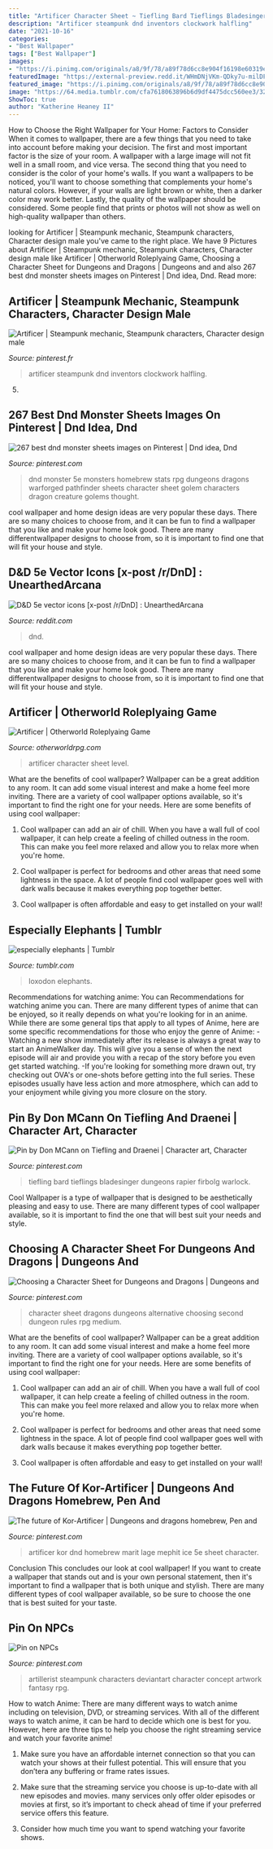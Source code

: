 ```yaml
---
title: "Artificer Character Sheet ~ Tiefling Bard Tieflings Bladesinger Dungeons Rapier Firbolg Warlock"
description: "Artificer steampunk dnd inventors clockwork halfling"
date: "2021-10-16"
categories:
- "Best Wallpaper"
tags: ["Best Wallpaper"]
images:
- "https://i.pinimg.com/originals/a8/9f/78/a89f78d6cc8e904f16198e60319ecbc6.jpg"
featuredImage: "https://external-preview.redd.it/WHmDNjVKm-QDky7u-milDFpdf7hVIr0s8mKCTNwD-xo.jpg?auto=webp&amp;s=958f4d5641ab5b5ed71f557cdf74ddb54bb6a098"
featured_image: "https://i.pinimg.com/originals/a8/9f/78/a89f78d6cc8e904f16198e60319ecbc6.jpg"
image: "https://64.media.tumblr.com/cfa7618063896b6d9df4475dcc560ee3/32110fc63163fec8-d0/s2560x500/451ce1bc322deeef9c307524e6556497a5b7b661.png"
ShowToc: true
author: "Katherine Heaney II"
---
```



How to Choose the Right Wallpaper for Your Home: Factors to Consider
When it comes to wallpaper, there are a few things that you need to take into account before making your decision. The first and most important factor is the size of your room. A wallpaper with a large image will not fit well in a small room, and vice versa. 
The second thing that you need to consider is the color of your home's walls. If you want a wallpapers to be noticed, you'll want to choose something that complements your home's natural colors. However, if your walls are light brown or white, then a darker color may work better. 
Lastly, the quality of the wallpaper should be considered. Some people find that prints or photos will not show as well on high-quality wallpaper than others.

	

		
looking for Artificer | Steampunk mechanic, Steampunk characters, Character design male you've came to the right place. We have 9 Pictures about Artificer | Steampunk mechanic, Steampunk characters, Character design male like Artificer | Otherworld Roleplyaing Game, Choosing a Character Sheet for Dungeons and Dragons | Dungeons and and also 267 best dnd monster sheets images on Pinterest | Dnd idea, Dnd. Read more:
		
    
## Artificer | Steampunk Mechanic, Steampunk Characters, Character Design Male

<img loading=lazy src="https://i.pinimg.com/originals/a8/9f/78/a89f78d6cc8e904f16198e60319ecbc6.jpg" onerror="this.onerror=null;this.src='https://tse3.mm.bing.net/th?id=OIP.ItOzRfUNB1LBMk16A1l2mAHaLo&amp;pid=15.1';" alt="Artificer | Steampunk mechanic, Steampunk characters, Character design male">

_Source: pinterest.fr_

>artificer steampunk dnd inventors clockwork halfling. 

	

5.

    
## 267 Best Dnd Monster Sheets Images On Pinterest | Dnd Idea, Dnd

<img loading=lazy src="https://i.pinimg.com/736x/bf/4a/bf/bf4abf0eccdef09675f6ed455380327f--warforged-pnp.jpg" onerror="this.onerror=null;this.src='https://tse1.mm.bing.net/th?id=OIP.qikuQV2EE6DusCv2ToUtGQHaNJ&amp;pid=15.1';" alt="267 best dnd monster sheets images on Pinterest | Dnd idea, Dnd">

_Source: pinterest.com_

>dnd monster 5e monsters homebrew stats rpg dungeons dragons warforged pathfinder sheets character sheet golem characters dragon creature golems thought. 

	

cool wallpaper and home design ideas are very popular these days. There are so many choices to choose from, and it can be fun to find a wallpaper that you like and make your home look good. There are many differentwallpaper designs to choose from, so it is important to find one that will fit your house and style.

    
## D&amp;D 5e Vector Icons [x-post /r/DnD] : UnearthedArcana

<img loading=lazy src="https://external-preview.redd.it/WHmDNjVKm-QDky7u-milDFpdf7hVIr0s8mKCTNwD-xo.jpg?auto=webp&amp;s=958f4d5641ab5b5ed71f557cdf74ddb54bb6a098" onerror="this.onerror=null;this.src='https://tse3.mm.bing.net/th?id=OIP.5Y5vHw_oL4H2KpTtzRYbjQHaJ2&amp;pid=15.1';" alt="D&amp;D 5e vector icons [x-post /r/DnD] : UnearthedArcana">

_Source: reddit.com_

>dnd. 

	

cool wallpaper and home design ideas are very popular these days. There are so many choices to choose from, and it can be fun to find a wallpaper that you like and make your home look good. There are many differentwallpaper designs to choose from, so it is important to find one that will fit your house and style.

    
## Artificer | Otherworld Roleplyaing Game

<img loading=lazy src="http://otherworldrpg.com/images/character_sheets/character_sheet_top.jpg" onerror="this.onerror=null;this.src='https://tse1.mm.bing.net/th?id=OIP.y9QCGXa6y5REjKd8Jmi2kQHaEX&amp;pid=15.1';" alt="Artificer | Otherworld Roleplyaing Game">

_Source: otherworldrpg.com_

>artificer character sheet level. 

	

What are the benefits of cool wallpaper?
Wallpaper can be a great addition to any room. It can add some visual interest and make a home feel more inviting. There are a variety of cool wallpaper options available, so it's important to find the right one for your needs. Here are some benefits of using cool wallpaper: 
1. Cool wallpaper can add an air of chill. When you have a wall full of cool wallpaper, it can help create a feeling of chilled outness in the room. This can make you feel more relaxed and allow you to relax more when you're home. 

2. Cool wallpaper is perfect for bedrooms and other areas that need some lightness in the space. A lot of people find cool wallpaper goes well with dark walls because it makes everything pop together better. 

3. Cool wallpaper is often affordable and easy to get installed on your wall!

    
## Especially Elephants | Tumblr

<img loading=lazy src="https://64.media.tumblr.com/cfa7618063896b6d9df4475dcc560ee3/32110fc63163fec8-d0/s2560x500/451ce1bc322deeef9c307524e6556497a5b7b661.png" onerror="this.onerror=null;this.src='https://tse1.mm.bing.net/th?id=OIP.CLwMVW7_bfEx32KF5UusLQHaF7&amp;pid=15.1';" alt="especially elephants | Tumblr">

_Source: tumblr.com_

>loxodon elephants. 

	

Recommendations for watching anime: You can
Recommendations for watching anime you can. There are many different types of anime that can be enjoyed, so it really depends on what you're looking for in an anime. While there are some general tips that apply to all types of Anime, here are some specific recommendations for those who enjoy the genre of Anime: 
-Watching a new show immediately after its release is always a great way to start an AnimeWalker day. This will give you a sense of when the next episode will air and provide you with a recap of the story before you even get started watching. 
-If you're looking for something more drawn out, try checking out OVA's or one-shots before getting into the full series. These episodes usually have less action and more atmosphere, which can add to your enjoyment while giving you more closure on the story.

    
## Pin By Don MCann On Tiefling And Draenei | Character Art, Character

<img loading=lazy src="https://i.pinimg.com/originals/30/7e/f7/307ef7512709dd652082f25946d812e3.png" onerror="this.onerror=null;this.src='https://tse1.mm.bing.net/th?id=OIP.MH73UScJ3WUggvJZRtgS4wHaKB&amp;pid=15.1';" alt="Pin by Don MCann on Tiefling and Draenei | Character art, Character">

_Source: pinterest.com_

>tiefling bard tieflings bladesinger dungeons rapier firbolg warlock. 

	

Cool Wallpaper is a type of wallpaper that is designed to be aesthetically pleasing and easy to use. There are many different types of cool wallpaper available, so it is important to find the one that will best suit your needs and style.

    
## Choosing A Character Sheet For Dungeons And Dragons | Dungeons And

<img loading=lazy src="https://i.pinimg.com/originals/1f/7b/c4/1f7bc48fe1c690ef8c0e76c71272ea12.png" onerror="this.onerror=null;this.src='https://tse4.mm.bing.net/th?id=OIP.asfEnmORMzn4uAUIbBQ-6wHaJl&amp;pid=15.1';" alt="Choosing a Character Sheet for Dungeons and Dragons | Dungeons and">

_Source: pinterest.com_

>character sheet dragons dungeons alternative choosing second dungeon rules rpg medium. 

	

What are the benefits of cool wallpaper?
Wallpaper can be a great addition to any room. It can add some visual interest and make a home feel more inviting. There are a variety of cool wallpaper options available, so it's important to find the right one for your needs. Here are some benefits of using cool wallpaper: 
1. Cool wallpaper can add an air of chill. When you have a wall full of cool wallpaper, it can help create a feeling of chilled outness in the room. This can make you feel more relaxed and allow you to relax more when you're home. 

2. Cool wallpaper is perfect for bedrooms and other areas that need some lightness in the space. A lot of people find cool wallpaper goes well with dark walls because it makes everything pop together better. 

3. Cool wallpaper is often affordable and easy to get installed on your wall!

    
## The Future Of Kor-Artificer | Dungeons And Dragons Homebrew, Pen And

<img loading=lazy src="https://i.pinimg.com/originals/7d/ad/42/7dad42ee5c1835aaad0312f1fbbbc4fa.png" onerror="this.onerror=null;this.src='https://tse3.mm.bing.net/th?id=OIP.hNp5fn3MN92Zc1lQWk5S4wHaJZ&amp;pid=15.1';" alt="The future of Kor-Artificer | Dungeons and dragons homebrew, Pen and">

_Source: pinterest.com_

>artificer kor dnd homebrew marit lage mephit ice 5e sheet character. 

	

Conclusion
This concludes our look at cool wallpaper! If you want to create a wallpaper that stands out and is your own personal statement, then it's important to find a wallpaper that is both unique and stylish. There are many different types of cool wallpaper available, so be sure to choose the one that is best suited for your taste.

    
## Pin On NPCs

<img loading=lazy src="https://i.pinimg.com/originals/a8/c5/96/a8c59693d04f84ddce2529737697721e.jpg" onerror="this.onerror=null;this.src='https://tse2.mm.bing.net/th?id=OIP.ZdlYgg6alLzWt-vyXYH-ugHaJl&amp;pid=15.1';" alt="Pin on NPCs">

_Source: pinterest.com_

>artillerist steampunk characters deviantart character concept artwork fantasy rpg. 

	

How to watch Anime: There are many different ways to watch anime including on television, DVD, or streaming services.
With all of the different ways to watch anime, it can be hard to decide which one is best for you. However, here are three tips to help you choose the right streaming service and watch your favorite anime!
1. Make sure you have an affordable internet connection so that you can watch your shows at their fullest potential. This will ensure that you don’tera any buffering or frame rates issues.

2. Make sure that the streaming service you choose is up-to-date with all new episodes and movies. many services only offer older episodes or movies at first, so it’s important to check ahead of time if your preferred service offers this feature.

3. Consider how much time you want to spend watching your favorite shows.

